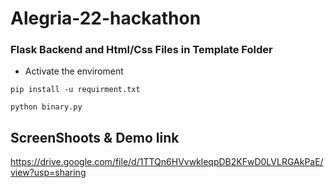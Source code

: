 # Alegria-22-hackathon

### Flask Backend and Html/Css Files in Template Folder

- Activate the enviroment 

```pip install -u requirment.txt```

```python binary.py```

## ScreenShoots & Demo link

https://drive.google.com/file/d/1TTQn6HVvwkleqpDB2KFwD0LVLRGAkPaE/view?usp=sharing

